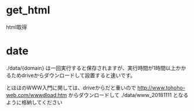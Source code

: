# get_html
html取得

# date

./data/{domain}
は一回実行すると保存されますが、実行時間が1時間以上かかるためdriveからダウンロードして設置すると速いです。

とほほのWWW入門に関しては、driveからだと重いので
http://www.tohoho-web.com/wwwdload.htm
からダウンロードして
./data/www_20181111
となるように格納してください
